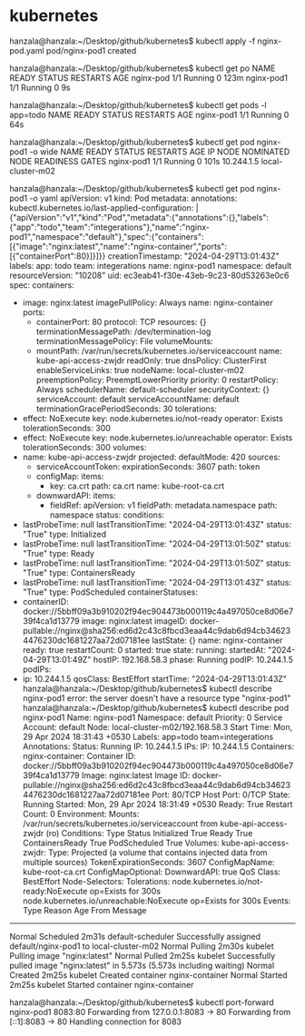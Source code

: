 # kubernetes

hanzala@hanzala:~/Desktop/github/kubernetes$ kubectl apply -f nginx-pod.yaml
pod/nginx-pod1 created

hanzala@hanzala:~/Desktop/github/kubernetes$ kubectl get po
NAME         READY   STATUS    RESTARTS   AGE
nginx-pod    1/1     Running   0          123m
nginx-pod1   1/1     Running   0          9s

hanzala@hanzala:~/Desktop/github/kubernetes$ kubectl get pods -l app=todo
NAME         READY   STATUS    RESTARTS   AGE
nginx-pod1   1/1     Running   0          64s

hanzala@hanzala:~/Desktop/github/kubernetes$ kubectl get pod nginx-pod1 -o wide
NAME         READY   STATUS    RESTARTS   AGE    IP           NODE                NOMINATED NODE   READINESS GATES
nginx-pod1   1/1     Running   0          101s   10.244.1.5   local-cluster-m02   <none>           <none>

hanzala@hanzala:~/Desktop/github/kubernetes$ kubectl get pod nginx-pod1 -o yaml
apiVersion: v1
kind: Pod
metadata:
  annotations:
    kubectl.kubernetes.io/last-applied-configuration: |
      {"apiVersion":"v1","kind":"Pod","metadata":{"annotations":{},"labels":{"app":"todo","team":"integerations"},"name":"nginx-pod1","namespace":"default"},"spec":{"containers":[{"image":"nginx:latest","name":"nginx-container","ports":[{"containerPort":80}]}]}}
  creationTimestamp: "2024-04-29T13:01:43Z"
  labels:
    app: todo
    team: integerations
  name: nginx-pod1
  namespace: default
  resourceVersion: "10208"
  uid: ec3eab41-f30e-43eb-9c23-80d53263e0c6
spec:
  containers:
  - image: nginx:latest
    imagePullPolicy: Always
    name: nginx-container
    ports:
    - containerPort: 80
      protocol: TCP
    resources: {}
    terminationMessagePath: /dev/termination-log
    terminationMessagePolicy: File
    volumeMounts:
    - mountPath: /var/run/secrets/kubernetes.io/serviceaccount
      name: kube-api-access-zwjdr
      readOnly: true
  dnsPolicy: ClusterFirst
  enableServiceLinks: true
  nodeName: local-cluster-m02
  preemptionPolicy: PreemptLowerPriority
  priority: 0
  restartPolicy: Always
  schedulerName: default-scheduler
  securityContext: {}
  serviceAccount: default
  serviceAccountName: default
  terminationGracePeriodSeconds: 30
  tolerations:
  - effect: NoExecute
    key: node.kubernetes.io/not-ready
    operator: Exists
    tolerationSeconds: 300
  - effect: NoExecute
    key: node.kubernetes.io/unreachable
    operator: Exists
    tolerationSeconds: 300
  volumes:
  - name: kube-api-access-zwjdr
    projected:
      defaultMode: 420
      sources:
      - serviceAccountToken:
          expirationSeconds: 3607
          path: token
      - configMap:
          items:
          - key: ca.crt
            path: ca.crt
          name: kube-root-ca.crt
      - downwardAPI:
          items:
          - fieldRef:
              apiVersion: v1
              fieldPath: metadata.namespace
            path: namespace
status:
  conditions:
  - lastProbeTime: null
    lastTransitionTime: "2024-04-29T13:01:43Z"
    status: "True"
    type: Initialized
  - lastProbeTime: null
    lastTransitionTime: "2024-04-29T13:01:50Z"
    status: "True"
    type: Ready
  - lastProbeTime: null
    lastTransitionTime: "2024-04-29T13:01:50Z"
    status: "True"
    type: ContainersReady
  - lastProbeTime: null
    lastTransitionTime: "2024-04-29T13:01:43Z"
    status: "True"
    type: PodScheduled
  containerStatuses:
  - containerID: docker://5bbff09a3b910202f94ec904473b000119c4a497050ce8d06e739f4ca1d13779
    image: nginx:latest
    imageID: docker-pullable://nginx@sha256:ed6d2c43c8fbcd3eaa44c9dab6d94cb346234476230dc1681227aa72d07181ee
    lastState: {}
    name: nginx-container
    ready: true
    restartCount: 0
    started: true
    state:
      running:
        startedAt: "2024-04-29T13:01:49Z"
  hostIP: 192.168.58.3
  phase: Running
  podIP: 10.244.1.5
  podIPs:
  - ip: 10.244.1.5
  qosClass: BestEffort
  startTime: "2024-04-29T13:01:43Z"
hanzala@hanzala:~/Desktop/github/kubernetes$ kubectl describe nginx-pod1
error: the server doesn't have a resource type "nginx-pod1"
hanzala@hanzala:~/Desktop/github/kubernetes$ kubectl describe pod  nginx-pod1
Name:             nginx-pod1
Namespace:        default
Priority:         0
Service Account:  default
Node:             local-cluster-m02/192.168.58.3
Start Time:       Mon, 29 Apr 2024 18:31:43 +0530
Labels:           app=todo
                  team=integerations
Annotations:      <none>
Status:           Running
IP:               10.244.1.5
IPs:
  IP:  10.244.1.5
Containers:
  nginx-container:
    Container ID:   docker://5bbff09a3b910202f94ec904473b000119c4a497050ce8d06e739f4ca1d13779
    Image:          nginx:latest
    Image ID:       docker-pullable://nginx@sha256:ed6d2c43c8fbcd3eaa44c9dab6d94cb346234476230dc1681227aa72d07181ee
    Port:           80/TCP
    Host Port:      0/TCP
    State:          Running
      Started:      Mon, 29 Apr 2024 18:31:49 +0530
    Ready:          True
    Restart Count:  0
    Environment:    <none>
    Mounts:
      /var/run/secrets/kubernetes.io/serviceaccount from kube-api-access-zwjdr (ro)
Conditions:
  Type              Status
  Initialized       True 
  Ready             True 
  ContainersReady   True 
  PodScheduled      True 
Volumes:
  kube-api-access-zwjdr:
    Type:                    Projected (a volume that contains injected data from multiple sources)
    TokenExpirationSeconds:  3607
    ConfigMapName:           kube-root-ca.crt
    ConfigMapOptional:       <nil>
    DownwardAPI:             true
QoS Class:                   BestEffort
Node-Selectors:              <none>
Tolerations:                 node.kubernetes.io/not-ready:NoExecute op=Exists for 300s
                             node.kubernetes.io/unreachable:NoExecute op=Exists for 300s
Events:
  Type    Reason     Age    From               Message
  ----    ------     ----   ----               -------
  Normal  Scheduled  2m31s  default-scheduler  Successfully assigned default/nginx-pod1 to local-cluster-m02
  Normal  Pulling    2m30s  kubelet            Pulling image "nginx:latest"
  Normal  Pulled     2m25s  kubelet            Successfully pulled image "nginx:latest" in 5.573s (5.573s including waiting)
  Normal  Created    2m25s  kubelet            Created container nginx-container
  Normal  Started    2m25s  kubelet            Started container nginx-container

hanzala@hanzala:~/Desktop/github/kubernetes$ kubectl port-forward nginx-pod1 8083:80
Forwarding from 127.0.0.1:8083 -> 80
Forwarding from [::1]:8083 -> 80
Handling connection for 8083

